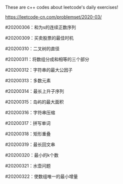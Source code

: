 These are c++ codes about leetcode's daily exercises!  

https://leetcode-cn.com/problemset/2020-03/  

#20200306：和为s的连续正数序列  

#20200309：买卖股票的最佳时机  

#20200310：二叉树的直径

#20200311：将数组分成和相等的三个部分

#20200312：字符串的最大公因子

#20200313：多数元素

#20200314：最长上升子序列

#20200315：岛屿的最大面积

#20200316：字符串压缩

#20200317：拼写单词

#20200318：矩形重叠

#20200319：最长回文串

#20200320：最小的k个数

#20200321：水壶问题

#20200322：使数组唯一的最小增量
